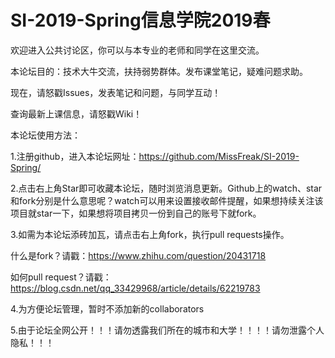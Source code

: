 # SI-2019-Spring信息学院2019春
欢迎进入公共讨论区，你可以与本专业的老师和同学在这里交流。

本论坛目的：技术大牛交流，扶持弱势群体。发布课堂笔记，疑难问题求助。

现在，请怒戳Issues，发表笔记和问题，与同学互动！

查询最新上课信息，请怒戳Wiki！

本论坛使用方法：

1.注册github，进入本论坛网址：https://github.com/MissFreak/SI-2019-Spring/

2.点击右上角Star即可收藏本论坛，随时浏览消息更新。Github上的watch、star和fork分别是什么意思呢？watch可以用来设置接收邮件提醒，如果想持续关注该项目就star一下，如果想将项目拷贝一份到自己的账号下就fork。

3.如需为本论坛添砖加瓦，请点击右上角fork，执行pull requests操作。

什么是fork？请戳：https://www.zhihu.com/question/20431718 

如何pull request？请戳：https://blog.csdn.net/qq_33429968/article/details/62219783

4.为方便论坛管理，暂时不添加新的collaborators

5.由于论坛全网公开！！！请勿透露我们所在的城市和大学！！！！请勿泄露个人隐私！！！
